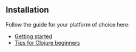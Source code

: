 ## Installation

Follow the guide for your platform of choice here:

* [Getting started](https://clojure.org/guides/getting_started)
* [Tips for Clojure beginners](https://thoughtbot.com/blog/tips-for-clojure-beginners)
